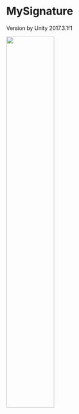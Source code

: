 # MySignature
Version by Unity 2017.3.1f1

<img src="http://ota0mocmv.bkt.clouddn.com/unity_capture.png" width="50%" height="50%" />
